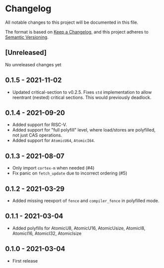 # Changelog

All notable changes to this project will be documented in this file.

The format is based on [Keep a Changelog](https://keepachangelog.com/en/1.0.0/),
and this project adheres to [Semantic Versioning](https://semver.org/spec/v2.0.0.html).

## [Unreleased]

No unreleased changes yet

## 0.1.5 - 2021-11-02

- Updated critical-section to v0.2.5. Fixes `std` implementation to allow reentrant (nested) critical sections. This would previously deadlock.

## 0.1.4 - 2021-09-20

- Added support for RISC-V.
- Added support for "full polyfill" level, where load/stores are polyfilled, not just CAS operations.
- Added support for `AtomicU64`, `AtomicI64`.

## 0.1.3 - 2021-08-07

- Only import `cortex-m` when needed (#4)
- Fix panic on `fetch_update` due to incorrect ordering (#5)

## 0.1.2 - 2021-03-29

- Added missing reexport of `fence` and `compiler_fence` in polyfilled mode.

## 0.1.1 - 2021-03-04

- Added polyfills for AtomicU8, AtomicU16, AtomicUsize, AtomicI8, AtomicI16, AtomicI32, AtomicIsize

## 0.1.0 - 2021-03-04

- First release
